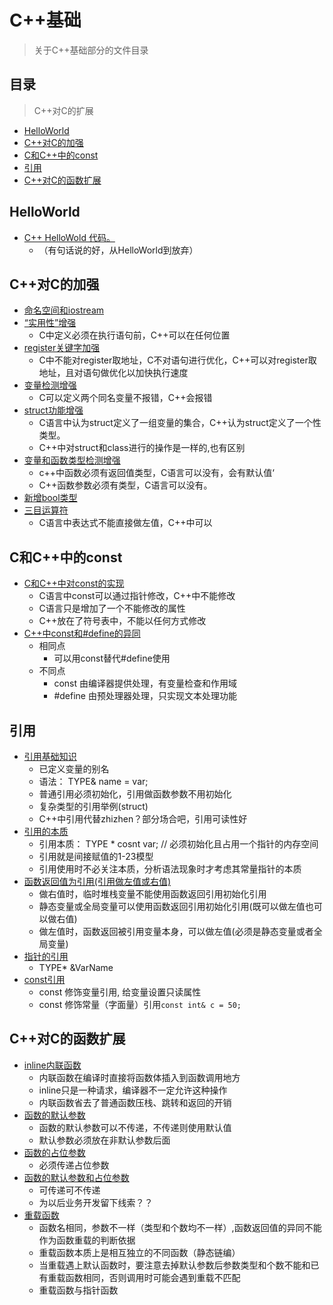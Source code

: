 # C++基础

> 关于C++基础部分的文件目录


## 目录

> C++对C的扩展
- [HelloWorld](#HelloWorld)
- [C++对C的加强](#C++对C的加强)
- [C和C++中的const](#C和C++中的const)
- [引用](#引用)
- [C++对C的函数扩展](#C++对C的函数扩展)

> 

## HelloWorld

- [C++ HelloWold 代码。](00_Helloword/00_Hello.cpp)
  - （有句话说的好，从HelloWorld到放弃）

## C++对C的加强

- [命名空间和iostream](01_namespace/00_namespace.cpp)
- [“实用性”增强](01_namespace/01_C++对C实用性增强.cpp)
  - C中定义必须在执行语句前，C++可以在任何位置
- [register关键字加强](01_namespace/02_register关键字的扩展.cpp)
  - C中不能对register取地址，C不对语句进行优化，C++可以对register取地址，且对语句做优化以加快执行速度
- [变量检测增强](01_namespace/03_变量检测增强.cpp)
  - C可以定义两个同名变量不报错，C++会报错
- [struct功能增强](01_namespace/04_struct功能增强.cpp)
  - C语言中认为struct定义了一组变量的集合，C++认为struct定义了一个性类型。
  - C++中对struct和class进行的操作是一样的,也有区别
- [变量和函数类型检测增强](01_namespace/05_变量_函数类型检查增强.cpp)
  - c++中函数必须有返回值类型，C语言可以没有，会有默认值‘
  - C++函数参数必须有类型，C语言可以没有。
- [新增bool类型](01_namespace/06_新增bool类型.cpp)
- [三目运算符](01_namespace/07_三目运算符.cpp)
  - C语言中表达式不能直接做左值，C++中可以

## C和C++中的const

- [C和C++中对const的实现](02_C语言和C++中的const/00_C和C++中const的实现.cpp)
  - C语言中const可以通过指针修改，C++中不能修改
  - C语言只是增加了一个不能修改的属性
  - C++放在了符号表中，不能以任何方式修改
- [C++中const和#define的异同](02_C语言和C++中的const/00_C和C++中const的实现.cpp)
  - 相同点
    - 可以用const替代#define使用
  - 不同点
    - const 由编译器提供处理，有变量检查和作用域
    - #define 由预处理器处理，只实现文本处理功能

## 引用
- [引用基础知识](03_引用/00_引用基础知识.cpp)
  - 已定义变量的别名
  - 语法：  TYPE& name = var;
  - 普通引用必须初始化，引用做函数参数不用初始化
  - 复杂类型的引用举例(struct)
  - C++中引用代替zhizhen？部分场合吧，引用可读性好
- [引用的本质](03_引用/01_引用的本质.cpp)
  - 引用本质： TYPE * cosnt var; // 必须初始化且占用一个指针的内存空间
  - 引用就是间接赋值的1-23模型
  - 引用使用时不必关注本质，分析语法现象时才考虑其常量指针的本质
- [函数返回值为引用(引用做左值或右值)](03_引用/02_函数返回值为引用(做左值右值).cpp)
  - 做右值时，临时堆栈变量不能使用函数返回引用初始化引用
  - 静态变量或全局变量可以使用函数返回引用初始化引用(既可以做左值也可以做右值)
  - 做左值时，函数返回被引用变量本身，可以做左值(必须是静态变量或者全局变量)
- [指针的引用](03_引用/03_指针的引用.cpp)
  - TYPE* &VarName
- [const引用](03_引用/04_const引用.cpp)
  - const 修饰变量引用, 给变量设置只读属性
  -  const 修饰常量（字面量）引用`const int& c = 50; `

## C++对C的函数扩展

- [inline内联函数](04_C++对C的函数扩展/00_inline内联函数.cpp)
  - 内联函数在编译时直接将函数体插入到函数调用地方
  - inline只是一种请求，编译器不一定允许这种操作
  - 内联函数省去了普通函数压栈、跳转和返回的开销
- [函数的默认参数](04_C++对C的函数扩展/01_函数的默认参数.cpp)
  - 函数的默认参数可以不传递，不传递则使用默认值
  - 默认参数必须放在非默认参数后面
- [函数的占位参数](04_C++对C的函数扩展/01_函数的默认参数.cpp)
  - 必须传递占位参数
- [函数的默认参数和占位参数](04_C++对C的函数扩展/01_函数的默认参数.cpp)
  - 可传递可不传递
  - 为以后业务开发留下线索？？
- [重载函数](04_C++对C的函数扩展/02_函数重载.cpp)
  - 函数名相同，参数不一样（类型和个数均不一样）,函数返回值的异同不能作为函数重载的判断依据
  - 重载函数本质上是相互独立的不同函数（静态链编）
  - 当重载遇上默认函数时，要注意去掉默认参数后参数类型和个数不能和已有重载函数相同，否则调用时可能会遇到重载不匹配
  - 重载函数与指针函数
